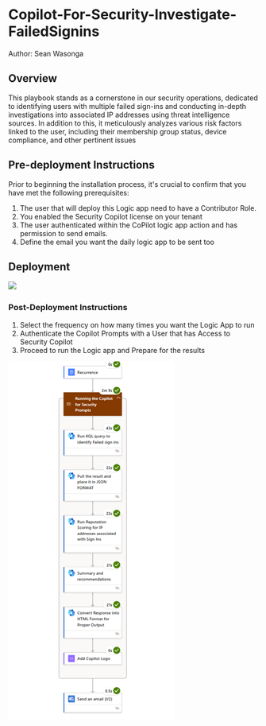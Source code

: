 # Copilot-For-Security-Investigate-FailedSignins
Author: Sean Wasonga
## Overview
This playbook stands as a cornerstone in our security operations, dedicated to identifying users with multiple failed sign-ins and conducting in-depth investigations into associated IP addresses using threat intelligence sources. In addition to this, it meticulously analyzes various risk factors linked to the user, including their membership group status, device compliance, and other pertinent issues

## Pre-deployment Instructions

Prior to beginning the installation process, it's crucial to confirm that you have met the following prerequisites:
1. The user that will deploy this Logic app need to have a Contributor Role.
2. You enabled the Security Copilot license on your tenant
3. The user authenticated within the CoPilot logic app action and has permission to send emails.
4. Define the email you want the daily logic app to be sent too

## Deployment


<a href="https://portal.azure.com/#create/Microsoft.Template/uri/https%3A%2F%2Fraw.githubusercontent.com%2FAzure%2FSecurity-Copilot%2Fmain%2FLogic%2520Apps%2FInvestigateFailedSignins%2Fazuredeploy.json" target="_blank">
    <img src="https://aka.ms/deploytoazurebutton"/>
</a>


### Post-Deployment Instructions

1. Select the frequency on how many times you want the Logic App to run 
2. Authenticate the Copilot Prompts with a User that has Access to Security Copilot 
3. Proceed to run the Logic app and Prepare for the results 


![Investigate Failed Sign-Ins](https://github.com/Azure/Copilot-For-Security/blob/main/Logic%20Apps/InvestigateFailedSignins/investigatefailedsignins.png)

